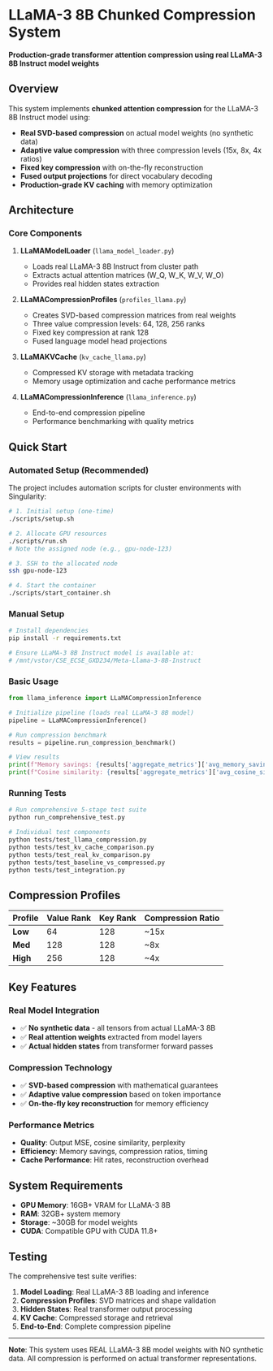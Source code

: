 # LLaMA-3 8B Chunked Compression System

**Production-grade transformer attention compression using real LLaMA-3 8B Instruct model weights**

## Overview

This system implements **chunked attention compression** for the LLaMA-3 8B Instruct model using:

- **Real SVD-based compression** on actual model weights (no synthetic data)
- **Adaptive value compression** with three compression levels (15x, 8x, 4x ratios)
- **Fixed key compression** with on-the-fly reconstruction 
- **Fused output projections** for direct vocabulary decoding
- **Production-grade KV caching** with memory optimization

## Architecture

### Core Components

1. **LLaMAModelLoader** (`llama_model_loader.py`)
   - Loads real LLaMA-3 8B Instruct from cluster path
   - Extracts actual attention matrices (W_Q, W_K, W_V, W_O)
   - Provides real hidden states extraction

2. **LLaMACompressionProfiles** (`profiles_llama.py`)
   - Creates SVD-based compression matrices from real weights
   - Three value compression levels: 64, 128, 256 ranks
   - Fixed key compression at rank 128
   - Fused language model head projections

3. **LLaMAKVCache** (`kv_cache_llama.py`)
   - Compressed KV storage with metadata tracking
   - Memory usage optimization and cache performance metrics

4. **LLaMACompressionInference** (`llama_inference.py`)
   - End-to-end compression pipeline
   - Performance benchmarking with quality metrics

## Quick Start

### Automated Setup (Recommended)

The project includes automation scripts for cluster environments with Singularity:

```bash
# 1. Initial setup (one-time)
./scripts/setup.sh

# 2. Allocate GPU resources
./scripts/run.sh
# Note the assigned node (e.g., gpu-node-123)

# 3. SSH to the allocated node
ssh gpu-node-123

# 4. Start the container
./scripts/start_container.sh
```

### Manual Setup

```bash
# Install dependencies
pip install -r requirements.txt

# Ensure LLaMA-3 8B Instruct model is available at:
# /mnt/vstor/CSE_ECSE_GXD234/Meta-Llama-3-8B-Instruct
```

### Basic Usage

```python
from llama_inference import LLaMACompressionInference

# Initialize pipeline (loads real LLaMA-3 8B model)
pipeline = LLaMACompressionInference()

# Run compression benchmark
results = pipeline.run_compression_benchmark()

# View results
print(f"Memory savings: {results['aggregate_metrics']['avg_memory_savings']:.2%}")
print(f"Cosine similarity: {results['aggregate_metrics']['avg_cosine_similarity']:.4f}")
```

### Running Tests

```bash
# Run comprehensive 5-stage test suite
python run_comprehensive_test.py

# Individual test components
python tests/test_llama_compression.py
python tests/test_kv_cache_comparison.py  
python tests/test_real_kv_comparison.py
python tests/test_baseline_vs_compressed.py
python tests/test_integration.py
```

## Compression Profiles

| Profile | Value Rank | Key Rank | Compression Ratio |
|---------|-----------|----------|-------------------|
| **Low** | 64 | 128 | ~15x |
| **Med** | 128 | 128 | ~8x |
| **High** | 256 | 128 | ~4x |

## Key Features

### Real Model Integration
- ✅ **No synthetic data** - all tensors from actual LLaMA-3 8B
- ✅ **Real attention weights** extracted from model layers
- ✅ **Actual hidden states** from transformer forward passes

### Compression Technology
- ✅ **SVD-based compression** with mathematical guarantees
- ✅ **Adaptive value compression** based on token importance
- ✅ **On-the-fly key reconstruction** for memory efficiency

### Performance Metrics
- **Quality**: Output MSE, cosine similarity, perplexity
- **Efficiency**: Memory savings, compression ratios, timing
- **Cache Performance**: Hit rates, reconstruction overhead

## System Requirements

- **GPU Memory**: 16GB+ VRAM for LLaMA-3 8B
- **RAM**: 32GB+ system memory
- **Storage**: ~30GB for model weights
- **CUDA**: Compatible GPU with CUDA 11.8+

## Testing

The comprehensive test suite verifies:

1. **Model Loading**: Real LLaMA-3 8B loading and inference
2. **Compression Profiles**: SVD matrices and shape validation
3. **Hidden States**: Real transformer output processing
4. **KV Cache**: Compressed storage and retrieval
5. **End-to-End**: Complete compression pipeline

---

**Note**: This system uses REAL LLaMA-3 8B model weights with NO synthetic data. All compression is performed on actual transformer representations.
